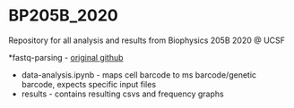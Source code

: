 # BP205B_2020
Repository for all analysis and results from Biophysics 205B 2020 @ UCSF

*fastq-parsing - [original github](https://github.com/hbhargava7/bp205b-project)
 - data-analysis.ipynb - maps cell barcode to ms barcode/genetic barcode, expects specific input files 
 - results - contains resulting csvs and frequency graphs
